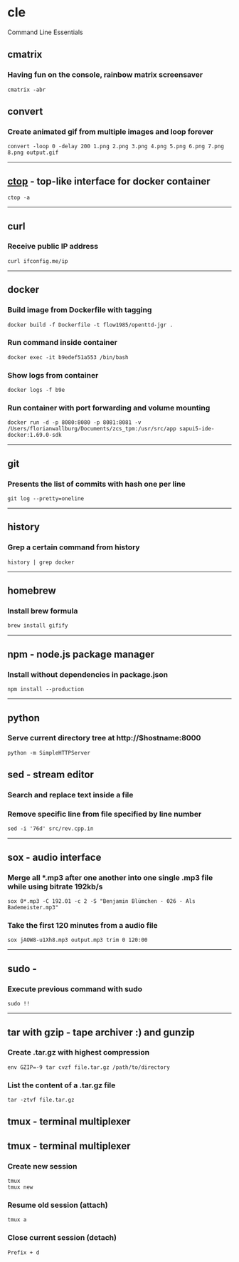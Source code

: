 # cle
Command Line Essentials
## cmatrix
### Having fun on the console, rainbow matrix screensaver
```
cmatrix -abr
```
## convert
### Create animated gif from multiple images and loop forever
```
convert -loop 0 -delay 200 1.png 2.png 3.png 4.png 5.png 6.png 7.png 8.png output.gif
```
---
## [ctop](https://github.com/bcicen/ctop) - top-like interface for docker container
```
ctop -a
```
---
## curl
### Receive public IP address
```
curl ifconfig.me/ip
```
---
## docker
### Build image from Dockerfile with tagging
```
docker build -f Dockerfile -t flow1985/openttd-jgr .
```
### Run command inside container
```
docker exec -it b9edef51a553 /bin/bash
```
### Show logs from container
```
docker logs -f b9e
```
### Run container with port forwarding and volume mounting
```
docker run -d -p 8080:8080 -p 8081:8081 -v /Users/florianwallburg/Documents/zcs_tpm:/usr/src/app sapui5-ide-docker:1.69.0-sdk
```
---
## git
### Presents the list of commits with hash one per line
```
git log --pretty=oneline
```
---
## history
### Grep a certain command from history
```
history | grep docker
```
---
## homebrew
### Install brew formula
```
brew install gifify
```
---
## npm - node.js package manager
### Install without dependencies in package.json
```
npm install --production
```
---
## python
### Serve current directory tree at http://$hostname:8000
```
python -m SimpleHTTPServer
```
## sed - stream editor
### Search and replace text inside a file
### Remove specific line from file specified by line number
```
sed -i '76d' src/rev.cpp.in
```
---
## sox - audio interface
### Merge all *.mp3 after one another into one single .mp3 file while using bitrate 192kb/s 
```
sox 0*.mp3 -C 192.01 -c 2 -S "Benjamin Blümchen - 026 - Als Bademeister.mp3"
```
### Take the first 120 minutes from a audio file
```
sox jAOW8-u1Xh8.mp3 output.mp3 trim 0 120:00
```
---
## sudo - 
### Execute previous command with sudo
```
sudo !!
```
---
## tar with gzip - tape archiver :) and gunzip
### Create .tar.gz with highest compression
```
env GZIP=-9 tar cvzf file.tar.gz /path/to/directory
```
### List the content of a .tar.gz file
```
tar -ztvf file.tar.gz
```
## tmux - terminal multiplexer
## tmux - terminal multiplexer
### Create new session
```
tmux
tmux new
```
### Resume old session (attach)
```
tmux a
```
### Close current session (detach)
```
Prefix + d
``` 




